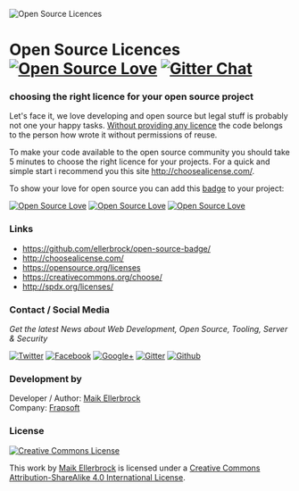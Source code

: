 ![Open Source Licences](https://github.frapsoft.com/top/open-source-legal.png)

# Open Source Licences [![Open Source Love](https://badges.frapsoft.com/os/v1/open-source.svg?v101)](https://github.com/ellerbrock/open-source-badge/) [![Gitter Chat](https://badges.gitter.im/frapsoft/frapsoft.svg)](https://gitter.im/frapsoft/frapsoft/)
### choosing the right licence for your open source project


Let's face it, we love developing and open source but legal stuff is probably not one your happy tasks. [Without providing any licence](http://choosealicense.com/no-license/) the code belongs to the person how wrote it without permissions of reuse. 

To make your code available to the open source community you should take 5 minutes to choose the right licence for your projects. For a quick and simple start i recommend you this site <http://choosealicense.com/>.  

To show your love for open source you can add this [badge](https://github.com/ellerbrock/open-source-badge/) to your project:  

[![Open Source Love](https://badges.frapsoft.com/os/v1/open-source.png?v101)](https://github.com/ellerbrock/open-source-badge/)  [![Open Source Love](https://badges.frapsoft.com/os/v2/open-source.png?v101)](https://github.com/ellerbrock/open-source-badge/)  [![Open Source Love](https://badges.frapsoft.com/os/v3/open-source.png?v101)](https://github.com/ellerbrock/open-source-badge/)  



### Links
* <https://github.com/ellerbrock/open-source-badge/>
* <http://choosealicense.com/>
* <https://opensource.org/licenses>
* <https://creativecommons.org/choose/>
* <http://spdx.org/licenses/>


### Contact / Social Media

*Get the latest News about Web Development, Open Source, Tooling, Server & Security*

[![Twitter](https://github.frapsoft.com/social/twitter.png)](https://twitter.com/frapsoft/)
[![Facebook](https://github.frapsoft.com/social/facebook.png)](https://www.facebook.com/frapsoft/)
[![Google+](https://github.frapsoft.com/social/google-plus.png)](https://plus.google.com/116540931335841862774)
[![Gitter](https://github.frapsoft.com/social/gitter.png)](https://gitter.im/frapsoft/frapsoft/)
[![Github](https://github.frapsoft.com/social/github.png)](https://github.com/ellerbrock/)

### Development by 

Developer / Author: [Maik Ellerbrock](https://github.com/ellerbrock/)  
Company: [Frapsoft](https://github.com/frapsoft/)


### License 

<a rel="license" href="http://creativecommons.org/licenses/by-sa/4.0/"><img alt="Creative Commons License" style="border-width:0" src="https://i.creativecommons.org/l/by-sa/4.0/88x31.png" /></a><br />

This work by <a xmlns:cc="http://creativecommons.org/ns#" href="https://github.com/ellerbrock/" property="cc:attributionName" rel="cc:attributionURL">Maik Ellerbrock</a> is licensed under a <a rel="license" href="http://creativecommons.org/licenses/by-sa/4.0/">Creative Commons Attribution-ShareAlike 4.0 International License</a>.